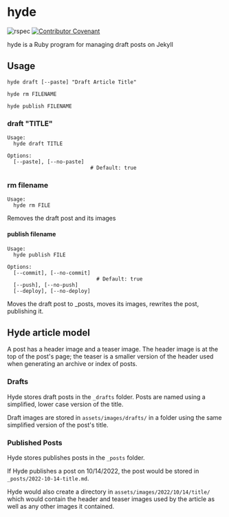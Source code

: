 # hyde

![rspec](https://github.com/romkey/hyde/actions/workflows/rspec.yml/badge.svg)
[![Contributor Covenant](https://img.shields.io/badge/Contributor%20Covenant-2.1-4baaaa.svg)](code_of_conduct.md)

hyde is a Ruby program for managing draft posts on Jekyll

## Usage

```
hyde draft [--paste] "Draft Article Title"

hyde rm FILENAME

hyde publish FILENAME
```



### draft "TITLE"

```
Usage:
  hyde draft TITLE

Options:
  [--paste], [--no-paste]
                           # Default: true
```



### rm filename

```
Usage:
  hyde rm FILE
```

Removes the draft post and its images

#### publish filename

```
Usage:
  hyde publish FILE

Options:
  [--commit], [--no-commit]
                             # Default: true
  [--push], [--no-push]
  [--deploy], [--no-deploy]
```

Moves the draft post to _posts, moves its images, rewrites the post, publishing it.

## Hyde article model

A post has a header image and a teaser image. The header image is
at the top of the post's page; the teaser is a smaller version of
the header used when generating an archive or index of posts.

### Drafts

Hyde stores draft posts in the `_drafts` folder. Posts are named
using a simplified, lower case version of the title.

Draft images are stored in `assets/images/drafts/` in a folder using
the same simplified version of the post's title.

### Published Posts

Hyde stores publishes posts in the `_posts` folder.

If Hyde publishes a post on 10/14/2022, the post would be stored in `_posts/2022-10-14-title.md`.

Hyde would also create a directory in `assets/images/2022/10/14/title/`  which would contain the header and teaser images used by the article as well as any other images it contained.
